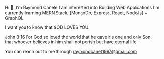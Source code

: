 Hi 👋, I’m Raymond Cañete
I am interested into Building Web Applications
I'm currently learning MERN Stack, [MongoDb, Express, React, NodeJs] + GraphQL

I want you to know that GOD LOVES YOU.

John 3:16
For God so loved the world that he gave his one and only Son, that whoever believes in him shall not perish but have eternal life.

You can reach out to me through raymondcanet1997@gmail.com
